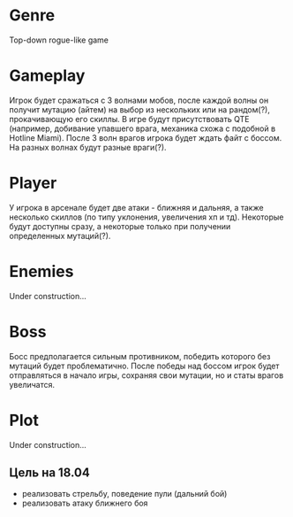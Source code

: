# Genre
Top-down rogue-like game

# Gameplay
Игрок будет сражаться с 3 волнами мобов, после каждой волны он получит мутацию (айтем) на выбор из нескольких или на рандом(?), прокачивающую его скиллы. В игре будут присутствовать QTE (например, добивание упавшего врага, механика схожа с подобной в Hotline Miami). После 3 волн врагов игрока будет ждать файт с боссом. На разных волнах будут разные враги(?).

# Player
У игрока в арсенале будет две атаки - ближняя и дальняя, а также несколько скиллов (по типу уклонения, увеличения хп и тд). Некоторые будут доступны сразу, а некоторые только при получении определенных мутаций(?).

# Enemies
Under construction...

# Boss
Босс предполагается сильным противником, победить которого без мутаций будет проблематично. После победы над боссом игрок будет отправляться в начало игры, сохраняя свои мутации, но и статы врагов увеличатся.

# Plot
Under construction...


## Цель на 18.04
- реализовать стрельбу, поведение пули (дальний бой)
- реализовать атаку ближнего боя
